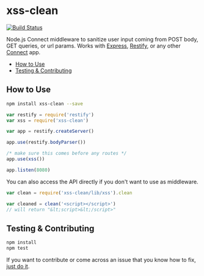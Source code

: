 # xss-clean
[![Build Status](https://travis-ci.org/jsonmaur/xss-clean.svg?branch=master)](https://travis-ci.org/jsonmaur/xss-clean)

Node.js Connect middleware to sanitize user input coming from POST body, GET queries, or url params. Works with [Express](http://expressjs.com/), [Restify](http://restify.com/), or any other [Connect](https://github.com/senchalabs/connect) app.

- [How to Use](#use)
- [Testing & Contributing](#testing)

<a name="use"></a>
## How to Use
```bash
npm install xss-clean --save
```
```javascript
var restify = require('restify')
var xss = require('xss-clean')

var app = restify.createServer()

app.use(restify.bodyParser())

/* make sure this comes before any routes */
app.use(xss())

app.listen(8080)
```

You can also access the API directly if you don't want to use as middleware.

```javascript
var clean = require('xss-clean/lib/xss').clean

var cleaned = clean('<script></script>')
// will return "&lt;script>&lt;/script>"
```

<a name="testing"></a>
## Testing & Contributing
```bash
npm install
npm test
```

If you want to contribute or come across an issue that you know how to fix, [just do it](https://www.youtube.com/watch?v=ZXsQAXx_ao0).
